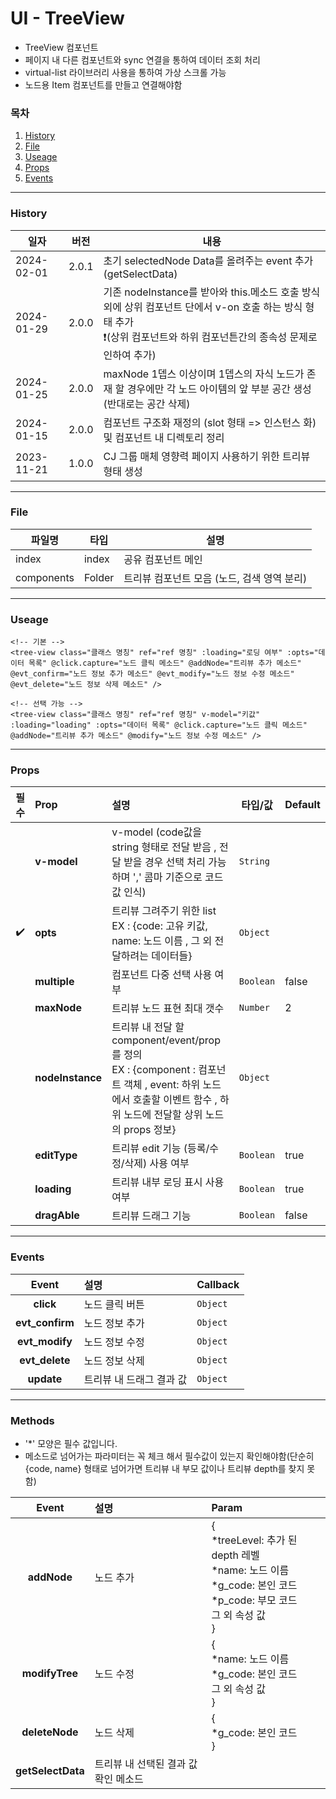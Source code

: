 # UI - TreeView

-   TreeView 컴포넌트
-   페이지 내 다른 컴포넌트와 sync 연결을 통하여 데이터 조회 처리
-   virtual-list 라이브러리 사용을 통하여 가상 스크롤 가능
-   노드용 Item 컴포넌트를 만들고 연결해야함

### 목차

1. [History](#history)
2. [File](#file)
3. [Useage](#useage)
4. [Props](#props)
5. [Events](#events)

---

### History

| 일자       | 버전  | 내용                                                                                                                                                                         |
| ---------- | ----- | ---------------------------------------------------------------------------------------------------------------------------------------------------------------------------- |
| 2024-02-01 | 2.0.1 | 초기 selectedNode Data를 올려주는 event 추가 (getSelectData)                                                                                                                 |
| 2024-01-29 | 2.0.0 | 기존 nodeInstance를 받아와 this.메소드 호출 방식 외에 상위 컴포넌트 단에서 v-on 호출 하는 방식 형태 추가<br/>❗(상위 컴포넌트와 하위 컴포넌튼간의 종속성 문제로 인하여 추가) |
| 2024-01-25 | 2.0.0 | maxNode 1뎁스 이상이며 1뎁스의 자식 노드가 존재 할 경우에만 각 노드 아이템의 앞 부분 공간 생성 (반대로는 공간 삭제)                                                          |
| 2024-01-15 | 2.0.0 | 컴포넌트 구조화 재정의 (slot 형태 => 인스턴스 화) 및 컴포넌트 내 디렉토리 정리                                                                                               |
| 2023-11-21 | 1.0.0 | CJ 그룹 매체 영향력 페이지 사용하기 위한 트리뷰 형태 생성                                                                                                                    |

---

### File

| 파일명     | 타입   | 설명                                        |
| ---------- | ------ | ------------------------------------------- |
| index      | index  | 공유 컴포넌트 메인                          |
| components | Folder | 트리뷰 컴포넌트 모음 (노드, 검색 영역 분리) |

---

### Useage

```vue
<!-- 기본 -->
<tree-view class="클래스 명칭" ref="ref 명칭" :loading="로딩 여부" :opts="데이터 목록" @click.capture="노드 클릭 메소드" @addNode="트리뷰 추가 메소드" @evt_confirm="노드 정보 추가 메소드" @evt_modify="노드 정보 수정 메소드" @evt_delete="노드 정보 삭제 메소드" />

<!-- 선택 가능 -->
<tree-view class="클래스 명칭" ref="ref 명칭" v-model="키값" :loading="loading" :opts="데이터 목록" @click.capture="노드 클릭 메소드" @addNode="트리뷰 추가 메소드" @modify="노드 정보 수정 메소드" />
```

---

### Props

|        필수        | Prop             | 설명                                                                                                                                                                     | 타입/값   | Default |
| :----------------: | :--------------- | :----------------------------------------------------------------------------------------------------------------------------------------------------------------------- | --------- | ------- |
|                    | **v-model**      | v-model (code값을 string 형태로 전달 받음 , 전달 받을 경우 선택 처리 가능하며 ',' 콤마 기준으로 코드값 인식)                                                             | `String`  |         |
| :heavy_check_mark: | **opts**         | 트리뷰 그려주기 위한 list<br/>EX : {code: 고유 키값, name: 노드 이름 , 그 외 전달하려는 데이터들}                                                                        | `Object`  |         |
|                    | **multiple**     | 컴포넌트 다중 선택 사용 여부                                                                                                                                             | `Boolean` | false   |
|                    | **maxNode**      | 트리뷰 노드 표현 최대 갯수                                                                                                                                               | `Number`  | 2       |
|                    | **nodeInstance** | 트리뷰 내 전달 할 component/event/prop를 정의<br/>EX : {component : 컴포넌트 객체 , event: 하위 노드에서 호출할 이벤트 함수 , 하위 노드에 전달할 상위 노드의 props 정보} | `Object`  |         |
|                    | **editType**     | 트리뷰 edit 기능 (등록/수정/삭제) 사용 여부                                                                                                                              | `Boolean` | true    |
|                    | **loading**      | 트리뷰 내부 로딩 표시 사용 여부                                                                                                                                          | `Boolean` | true    |
|                    | **dragAble**     | 트리뷰 드래그 기능                                                                                                                                                       | `Boolean` | false   |

---

### Events

|      Event      | 설명                     | Callback     |
| :-------------: | :----------------------- | :----------- |
|    **click**    | 노드 클릭 버튼           | `Object`<br> |
| **evt_confirm** | 노드 정보 추가           | `Object`<br> |
| **evt_modify**  | 노드 정보 수정           | `Object`<br> |
| **evt_delete**  | 노드 정보 삭제           | `Object`<br> |
|   **update**    | 트리뷰 내 드래그 결과 값 | `Object`<br> |

---

### Methods

-   '\*' 모양은 필수 값입니다.
-   메소드로 넘어가는 파라미터는 꼭 체크 해서 필수값이 있는지 확인해야함(단순히 {code, name} 형태로 넘어가면 트리뷰 내 부모 값이나 트리뷰 depth를 찾지 못함)

|       Event       | 설명                                 | Param                                                                                                                     |
| :---------------: | :----------------------------------- | :------------------------------------------------------------------------------------------------------------------------ |
|    **addNode**    | 노드 추가                            | {<br>*treeLevel: 추가 된 depth 레벨<br>*name: 노드 이름<br>*g_code: 본인 코드<br>*p_code: 부모 코드<br>그 외 속성 값<br>} |
|  **modifyTree**   | 노드 수정                            | {<br>*name: 노드 이름<br>*g_code: 본인 코드<br>그 외 속성 값<br>}                                                         |
|  **deleteNode**   | 노드 삭제                            | {<br>\*g_code: 본인 코드<br>}                                                                                             |
| **getSelectData** | 트리뷰 내 선택된 결과 값 확인 메소드 |                                                                                                                           |
